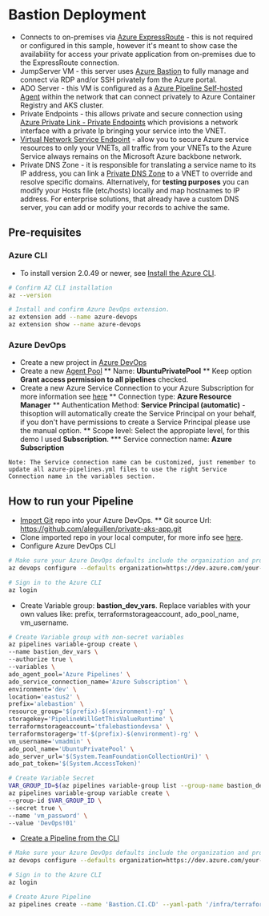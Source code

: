 # Bastion Deployment

* Connects to on-premises via [Azure ExpressRoute](https://azure.microsoft.com/en-us/services/expressroute/) - this is not required or configured in this sample, however it's meant to show case the availability for access your private application from on-premises due to the ExpressRoute connection.
* JumpServer VM - this server uses [Azure Bastion](https://azure.microsoft.com/en-us/services/azure-bastion/) to fully manage and connect via RDP and/or SSH privately fom the Azure portal.
* ADO Server - this VM is configured as a [Azure Pipeline Self-hosted Agent](https://docs.microsoft.com/en-us/azure/devops/pipelines/agents/agents) within the network that can connect privately to Azure Container Registry and AKS cluster.
* Private Endpoints - this allows private and secure connection using [Azure Private Link - Private Endpoints](https://docs.microsoft.com/en-us/azure/private-link/private-endpoint-overview) which provisions a network interface with a private Ip bringing your service into the VNET.
* [Virtual Network Service Endpoint](https://docs.microsoft.com/en-us/azure/private-link/private-endpoint-overview) - allow you to secure Azure service resources to only your VNETs, all traffic from your VNETs to the Azure Service always remains on the Microsoft Azure backbone network. 
* Private DNS Zone - it is responsible for translating a service name to its IP address, you can link a [Private DNS Zone](https://docs.microsoft.com/en-us/azure/dns/private-dns-overview) to a VNET to override and resolve specific domains. Alternatively, for **testing purposes** you can modify your Hosts file (etc/hosts) locally and map hostnames to IP address. For enterprise solutions, that already have a custom DNS server, you can add or modify your records to achive the same.

## Pre-requisites

### Azure CLI 
* To install version 2.0.49 or newer, see [Install the Azure CLI](https://docs.microsoft.com/cli/azure/install-azure-cli).

```bash
# Confirm AZ CLI installation
az --version

# Install and confirm Azure DevOps extension.
az extension add --name azure-devops
az extension show --name azure-devops
```

### Azure DevOps
* Create a new project in [Azure DevOps](https://docs.microsoft.com/en-us/azure/devops/organizations/projects/create-project)
* Create a new [Agent Pool](https://docs.microsoft.com/en-us/azure/devops/pipelines/agents/pools-queues)
** Name: **UbuntuPrivatePool**
** Keep option **Grant access permission to all pipelines** checked.
* Create a new Azure Service Connection to your Azure Subscription for more information see [here](https://docs.microsoft.com/en-us/azure/devops/pipelines/library/service-endpoints)
** Connection type: **Azure Resource Manager**
** Authentication Method: **Service Principal (automatic)** - thisoption will automatically create the Service Principal on your behalf, if you don't have permissions to create a Service Principal please use the manual option.
** Scope level: Select the appropiate level, for this demo I used **Subscription**.
*** Service connection name: **Azure Subscription** 
```
Note: The Service connection name can be customized, just remember to update all azure-pipelines.yml files to use the right Service Connection name in the variables section.
```

## How to run your Pipeline
* [Import Git](https://docs.microsoft.com/en-us/azure/devops/repos/git/import-git-repository) repo into your Azure DevOps.
** Git source Url: https://github.com/aleguillen/private-aks-app.git
* Clone imported repo in your local computer, for more info see [here](https://docs.microsoft.com/en-us/azure/devops/repos/git/clone).
* Configure Azure DevOps CLI
```bash
# Make sure your Azure DevOps defaults include the organization and project from the command prompt
az devops configure --defaults organization=https://dev.azure.com/your-organization project=your-project

# Sign in to the Azure CLI
az login
```
* Create Variable group: **bastion_dev_vars**. Replace variables with your own values like: prefix, terraformstorageaccount, ado_pool_name, vm_username.
```bash
# Create Variable group with non-secret variables
az pipelines variable-group create \
--name bastion_dev_vars \
--authorize true \
--variables \
ado_agent_pool='Azure Pipelines' \
ado_service_connection_name='Azure Subscription' \
environment='dev' \
location='eastus2' \
prefix='alebastion' \
resource_group='$(prefix)-$(environment)-rg' \
storagekey='PipelineWillGetThisValueRuntime' \
terraformstorageaccount='tfalebastiondevsa' \
terraformstoragerg='tf-$(prefix)-$(environment)-rg' \
vm_username='vmadmin' \
ado_pool_name='UbuntuPrivatePool' \
ado_server_url='$(System.TeamFoundationCollectionUri)' \
ado_pat_token='$(System.AccessToken)'

# Create Variable Secret
VAR_GROUP_ID=$(az pipelines variable-group list --group-name bastion_dev_vars --top 1 --query "[0].id" -o tsv)
az pipelines variable-group variable create \
--group-id $VAR_GROUP_ID \
--secret true \
--name 'vm_password' \
--value 'DevOps!01'
```

* [Create a Pipeline from the CLI](https://docs.microsoft.com/en-us/azure/devops/pipelines/create-first-pipeline-cli)

```bash
# Make sure your Azure DevOps defaults include the organization and project from the command prompt
az devops configure --defaults organization=https://dev.azure.com/your-organization project=your-project

# Sign in to the Azure CLI
az login

# Create Azure Pipeline
az pipelines create --name 'Bastion.CI.CD' --yaml-path '/infra/terraform/bastion-net/azure-pipelines.yml'
```
